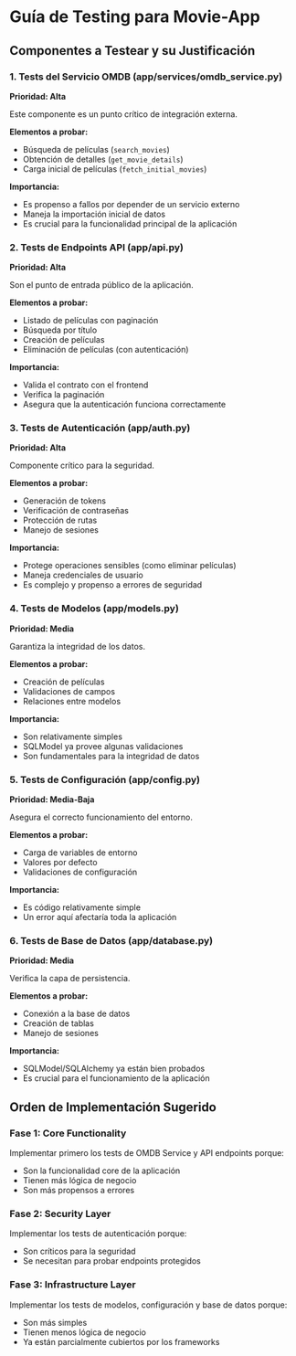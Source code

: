 # Guía de Testing para Movie-App

## Componentes a Testear y su Justificación

### 1. Tests del Servicio OMDB (app/services/omdb_service.py)
**Prioridad: Alta**

Este componente es un punto crítico de integración externa.

**Elementos a probar:**
- Búsqueda de películas (`search_movies`)
- Obtención de detalles (`get_movie_details`)
- Carga inicial de películas (`fetch_initial_movies`)

**Importancia:**
- Es propenso a fallos por depender de un servicio externo
- Maneja la importación inicial de datos
- Es crucial para la funcionalidad principal de la aplicación

### 2. Tests de Endpoints API (app/api.py)
**Prioridad: Alta**

Son el punto de entrada público de la aplicación.

**Elementos a probar:**
- Listado de películas con paginación
- Búsqueda por título
- Creación de películas
- Eliminación de películas (con autenticación)

**Importancia:**
- Valida el contrato con el frontend
- Verifica la paginación
- Asegura que la autenticación funciona correctamente

### 3. Tests de Autenticación (app/auth.py)
**Prioridad: Alta**

Componente crítico para la seguridad.

**Elementos a probar:**
- Generación de tokens
- Verificación de contraseñas
- Protección de rutas
- Manejo de sesiones

**Importancia:**
- Protege operaciones sensibles (como eliminar películas)
- Maneja credenciales de usuario
- Es complejo y propenso a errores de seguridad

### 4. Tests de Modelos (app/models.py)
**Prioridad: Media**

Garantiza la integridad de los datos.

**Elementos a probar:**
- Creación de películas
- Validaciones de campos
- Relaciones entre modelos

**Importancia:**
- Son relativamente simples
- SQLModel ya provee algunas validaciones
- Son fundamentales para la integridad de datos

### 5. Tests de Configuración (app/config.py)
**Prioridad: Media-Baja**

Asegura el correcto funcionamiento del entorno.

**Elementos a probar:**
- Carga de variables de entorno
- Valores por defecto
- Validaciones de configuración

**Importancia:**
- Es código relativamente simple
- Un error aquí afectaría toda la aplicación

### 6. Tests de Base de Datos (app/database.py)
**Prioridad: Media**

Verifica la capa de persistencia.

**Elementos a probar:**
- Conexión a la base de datos
- Creación de tablas
- Manejo de sesiones

**Importancia:**
- SQLModel/SQLAlchemy ya están bien probados
- Es crucial para el funcionamiento de la aplicación

## Orden de Implementación Sugerido

### Fase 1: Core Functionality
Implementar primero los tests de OMDB Service y API endpoints porque:
- Son la funcionalidad core de la aplicación
- Tienen más lógica de negocio
- Son más propensos a errores

### Fase 2: Security Layer
Implementar los tests de autenticación porque:
- Son críticos para la seguridad
- Se necesitan para probar endpoints protegidos

### Fase 3: Infrastructure Layer
Implementar los tests de modelos, configuración y base de datos porque:
- Son más simples
- Tienen menos lógica de negocio
- Ya están parcialmente cubiertos por los frameworks
